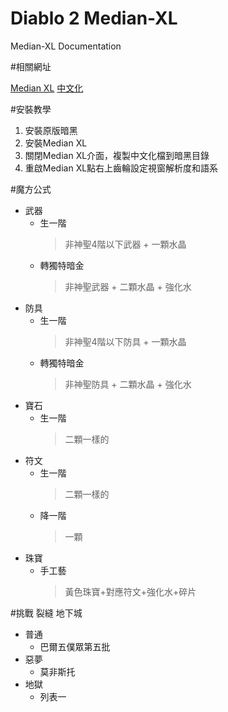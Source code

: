 # Diablo 2 Median-XL
Median-XL Documentation

#相關網址

[Median XL](https://www.median-xl.com/)
[中文化](https://drive.google.com/drive/folders/1CUXpvFurxp30d-V_qqvnzP39B0U_Bv9b?usp=sharing
)

#安裝教學

1. 安裝原版暗黑
2. 安裝Median XL
3. 關閉Median XL介面，複製中文化檔到暗黑目錄
4. 重啟Median XL點右上齒輪設定視窗解析度和語系

#魔方公式
+ 武器
    + 生一階
        >非神聖4階以下武器 + 一顆水晶
    + 轉獨特暗金
        >非神聖武器 + 二顆水晶 + 強化水
+ 防具
    + 生一階
        >非神聖4階以下防具 + 一顆水晶
    + 轉獨特暗金
        >非神聖防具 + 二顆水晶 + 強化水
+ 寶石
    + 生一階
        >二顆一樣的
+ 符文
    + 生一階
        >二顆一樣的
    + 降一階
        >一顆
+ 珠寶
    + 手工藝
        >黃色珠寶+對應符文+強化水+碎片

#挑戰 裂縫 地下城
+ 普通
    + 巴爾五僕眾第五批
+ 惡夢
    + 莫非斯托
+ 地獄
    + 列表一
